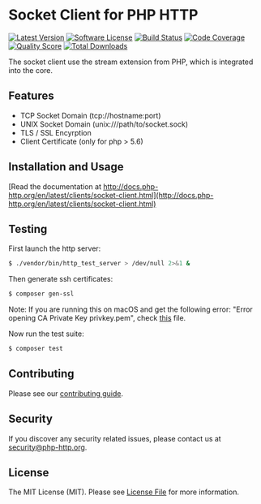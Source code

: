 # Socket Client for PHP HTTP

[![Latest Version](https://img.shields.io/github/release/php-http/socket-client.svg?style=flat-square)](https://github.com/php-http/socket-client/releases)
[![Software License](https://img.shields.io/badge/license-MIT-brightgreen.svg?style=flat-square)](LICENSE)
[![Build Status](https://github.com/php-http/socket-client/actions/workflows/ci.yml/badge.svg?branch=2.x)](https://github.com/php-http/socket-client/actions/workflows/ci.yml)
[![Code Coverage](https://img.shields.io/scrutinizer/coverage/g/php-http/socket-client.svg?style=flat-square)](https://scrutinizer-ci.com/g/php-http/socket-client)
[![Quality Score](https://img.shields.io/scrutinizer/g/php-http/socket-client.svg?style=flat-square)](https://scrutinizer-ci.com/g/php-http/socket-client)
[![Total Downloads](https://img.shields.io/packagist/dt/php-http/socket-client.svg?style=flat-square)](https://packagist.org/packages/php-http/socket-client)

The socket client use the stream extension from PHP, which is integrated into the core.

## Features

 * TCP Socket Domain (tcp://hostname:port)
 * UNIX Socket Domain (unix:///path/to/socket.sock)
 * TLS / SSL Encyrption
 * Client Certificate (only for php > 5.6)

## Installation and Usage

[Read the documentation at http://docs.php-http.org/en/latest/clients/socket-client.html](http://docs.php-http.org/en/latest/clients/socket-client.html)

## Testing

First launch the http server:

```bash
$ ./vendor/bin/http_test_server > /dev/null 2>&1 &
```

Then generate ssh certificates:

```bash
$ composer gen-ssl
```

Note: If you are running this on macOS and get the following error: "Error opening CA Private Key privkey.pem", check [this](ssl-macOS.md) file.

Now run the test suite:

``` bash
$ composer test
```


## Contributing

Please see our [contributing guide](http://docs.php-http.org/en/latest/development/contributing.html).


## Security

If you discover any security related issues, please contact us at [security@php-http.org](mailto:security@php-http.org).


## License

The MIT License (MIT). Please see [License File](LICENSE) for more information.
